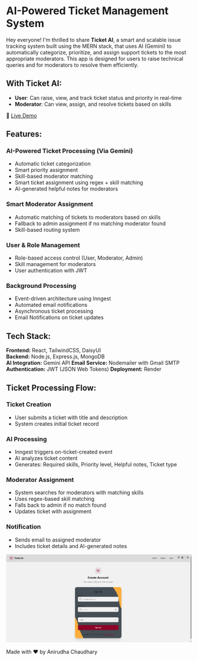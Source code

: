 # **AI-Powered Ticket Management System**

Hey everyone! I'm thrilled to share **Ticket AI**, a smart and scalable issue tracking system built using the MERN stack, that uses AI (Gemini) to automatically categorize, prioritize, and assign support tickets to the most appropriate moderators.
This app is designed for users to raise technical queries and for moderators to resolve them efficiently.


## With Ticket AI:

- **User**: Can raise, view, and track ticket status and priority in real-time
- **Moderator**: Can view, assign, and resolve tickets based on skills



🔗 [Live Demo](https://ticket-agent-ai.onrender.com) 


## Features:

### **AI-Powered Ticket Processing** (Via Gemini) 
- Automatic ticket categorization
- Smart priority assignment
- Skill-based moderator matching
- Smart ticket assignment using regex + skill matching
- AI-generated helpful notes for moderators

### **Smart Moderator Assignment**
- Automatic matching of tickets to moderators based on skills
- Fallback to admin assignment if no matching moderator found
- Skill-based routing system

### **User & Role Management**
- Role-based access control (User, Moderator, Admin)
- Skill management for moderators
- User authentication with JWT

### **Background Processing**
- Event-driven architecture using Inngest
- Automated email notifications
- Asynchronous ticket processing
- Email Notifications on ticket updates


## Tech Stack:

**Frontend:** React, TailwindCSS, DaisyUI  
**Backend:** Node.js, Express.js, MongoDB  
**AI Integration:** Gemini API
**Email Service:** Nodemailer with Gmail SMTP   
**Authentication:** JWT (JSON Web Tokens)
**Deployment:** Render 

## **Ticket Processing Flow:**

### Ticket Creation
- User submits a ticket with title and description
- System creates initial ticket record

### AI Processing
- Inngest triggers on-ticket-created event
- AI analyzes ticket content
- Generates: Required skills, Priority level, Helpful notes, Ticket type

### **Moderator Assignment**
- System searches for moderators with matching skills
- Uses regex-based skill matching
- Falls back to admin if no match found
- Updates ticket with assignment

### **Notification**
- Sends email to assigned moderator
- Includes ticket details and AI-generated notes


![Ticket AI Demo-Landing Page](assets/landing_page.png)




Made with ❤️ by Anirudha Chaudhary